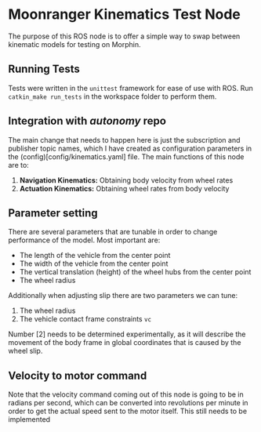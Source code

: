 # Moonranger Kinematics Test Node

The purpose of this ROS node is to offer a simple way to swap between kinematic models for testing on Morphin. 

## Running Tests

Tests were written in the `unittest` framework for ease of use with ROS. Run `catkin_make run_tests` in the workspace folder to perform them. 

## Integration with _autonomy_ repo

The main change that needs to happen here is just the subscription and publisher topic names, which I have created as configuration parameters in the (config)[config/kinematics.yaml] file. The main functions of this node are to: 
1. **Navigation Kinematics:** Obtaining body velocity from wheel rates
2. **Actuation Kinematics:** Obtaining wheel rates from body velocity

## Parameter setting

There are several parameters that are tunable in order to change performance of the model. Most important are: 
* The length of the vehicle from the center point
* The width of the vehicle from the center point
* The vertical translation (height) of the wheel hubs from the center point
* The wheel radius

Additionally when adjusting slip there are two parameters we can tune: 
1. The wheel radius
2. The vehicle contact frame constraints `vc`

Number [2]	needs to be determined experimentally, as it will describe the movement of the body frame in global coordinates that is caused by the wheel slip. 

## Velocity to motor command
Note that the velocity command coming out of this node is going to be in radians per second, which can be converted into revolutions per minute in order to get the actual speed sent to the motor itself. This still needs to be implemented